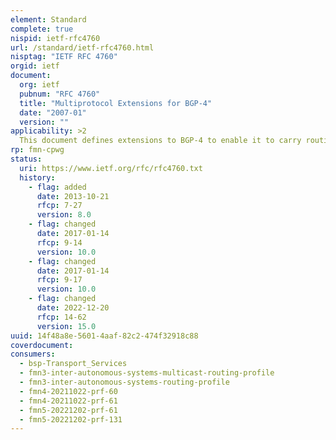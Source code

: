 ```yaml
---
element: Standard
complete: true
nispid: ietf-rfc4760
url: /standard/ietf-rfc4760.html
nisptag: "IETF RFC 4760"
orgid: ietf
document:
  org: ietf
  pubnum: "RFC 4760"
  title: "Multiprotocol Extensions for BGP-4"
  date: "2007-01"
  version: ""
applicability: >2
  This document defines extensions to BGP-4 to enable it to carry routing information for multiple Network Layer protocols (e.g., IPv6, IPX, L3VPN, etc.). The extensions are backward compatible - a router that supports the extensions can interoperate with a router that doesn't support the extensions.
rp: fmn-cpwg
status:
  uri: https://www.ietf.org/rfc/rfc4760.txt
  history: 
    - flag: added
      date: 2013-10-21
      rfcp: 7-27
      version: 8.0
    - flag: changed
      date: 2017-01-14
      rfcp: 9-14
      version: 10.0
    - flag: changed
      date: 2017-01-14
      rfcp: 9-17
      version: 10.0
    - flag: changed
      date: 2022-12-20
      rfcp: 14-62
      version: 15.0
uuid: 14f48a8e-5601-4aaf-82c2-474f32918c88
coverdocument:
consumers:
  - bsp-Transport_Services
  - fmn3-inter-autonomous-systems-multicast-routing-profile
  - fmn3-inter-autonomous-systems-routing-profile
  - fmn4-20211022-prf-60
  - fmn4-20211022-prf-61
  - fmn5-20221202-prf-61
  - fmn5-20221202-prf-131
---
```

